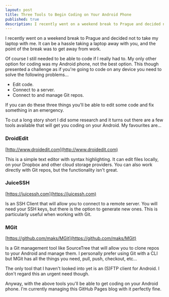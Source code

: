 ```yaml
---
layout: post
title: Three Tools to Begin Coding on Your Android Phone
published: true
description: I recently went on a weekend break to Prague and decided not to take my laptop with me.
---
```

I recently went on a weekend break to Prague and decided not to take my laptop with me. It can be a hassle taking a laptop away with you, and the point of the break was to get away from work.

Of course I still needed to be able to code if I really had to. My only other option for coding was my Android phone, not the best option. This though presented a challenge as if you're going to code on any device you need to solve the following problems...

- Edit code.
- Connect to a server.
- Connect to and manage Git repos.

If you can do these three things you'll be able to edit some code and fix something in an emergency.

To cut a long story short I did some research and it turns out there are a few tools available that will get you coding on your Android. My favourites are...

### DroidEdit
[http://www.droidedit.com](http://www.droidedit.com)

This is a simple text editor with syntax highlighting. It can edit files locally, on your Dropbox and other cloud storage providers. You can also work directly with Git repos, but the functionality isn't great.

### JuiceSSH
[https://juicessh.com](https://juicessh.com)

Is an SSH Client that will allow you to connect to a remote server. You will need your SSH keys, but there is the option to generate new ones. This is particularly useful when working with Git.

### MGit
[https://github.com/maks/MGit](https://github.com/maks/MGit)

Is a Git management tool like SourceTree that will allow you to clone repos to your Android and manage them. I personally prefer using Git with a CLI but MGit has all the things you need, pull, push, checkout, etc...

The only tool that I haven't looked into yet is an (S)FTP client for Android. I don't regard this an urgent need though. 

Anyway, with the above tools you'll be able to get coding on your Android phone. I'm currently managing this GitHub Pages blog with it perfectly fine.